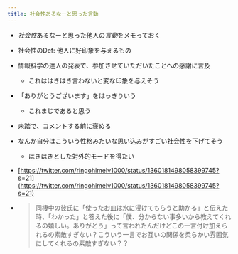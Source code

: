```yaml
---
title: 社会性あるなーと思った言動
---
```


* *社会性*あるなーと思った他人の*言動*をメモっておく

* 社会性のDef: 他人に好印象を与えるもの

* 情報科学の達人の発表で、参加させていただいたことへの感謝に言及
  
  * これははきはき言わないと変な印象を与えそう
* 「ありがとうございます」をはっきりいう
  
  * これまじであると思う
* 未踏で、コメントする前に褒める

* なんか自分はこういう性格みたいな思い込みがすごい社会性を下げてそう
  
  * はきはきとした対外的モードを得たい
* [https://twitter.com/ringohimelv1000/status/1360181498058399745?s=21](https://twitter.com/ringohimelv1000/status/1360181498058399745?s=21)

* 
   > 
   > 同棲中の彼氏に「使ったお皿は水に浸けてもらうと助かる」と伝えた時、「わかった」と答えた後に「僕、分からない事多いから教えてくれるの嬉しい。ありがとう」って言われたんだけどこの一言付け加えられるの素敵すぎない？こういう一言でお互いの関係を柔らかい雰囲気にしてくれるの素敵すぎない？？
